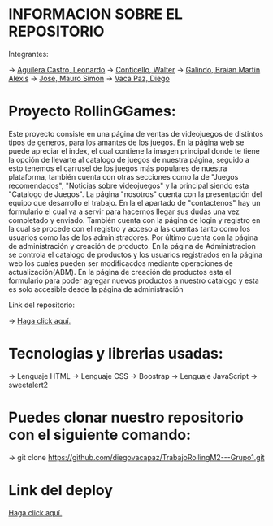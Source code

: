 # INFORMACION SOBRE EL REPOSITORIO
Integrantes: 

-> [Aguilera Castro, Leonardo](https://github.com/LeoAc92)
-> [Conticello, Walter](https://github.com/walterconticello)
-> [Galindo, Braian Martin Alexis](https://github.com/alexisg259)
-> [Jose, Mauro Simon](https://github.com/MauroSJ)
-> [Vaca Paz, Diego](https://github.com/diegovacapaz)

# Proyecto RollinGGames:

 Este proyecto consiste en una página de ventas de videojuegos de distintos tipos de generos, para los amantes de los juegos.
 En la página web se puede apreciar el index, el cual contiene la imagen principal donde te tiene la opción de llevarte al catalogo de juegos de nuestra página, seguido a esto tenemos el carrusel de los juegos más populares de nuestra plataforma, también cuenta con otras secciones como la de "Juegos recomendados", "Noticias sobre videojuegos" y la principal siendo esta "Catalogo de Juegos".
 La página "nosotros" cuenta con la presentación del equipo que desarrollo el trabajo.
 En la el apartado de "contactenos" hay un formulario el cual va a servir para hacernos llegar sus dudas una vez completado y enviado.
 También cuenta con la página de login y registro en la cual se procede con el registro y acceso a las cuentas tanto como los usuarios como las de los administradores.
 Por último cuenta con la página de administración y creación de producto. En la página de Administracion se controla el catalogo de productos y los usuarios registrados en la página web los cuales pueden ser modificacdos mediante operaciones de actualización(ABM). En la página de creación de productos esta el formulario para poder agregar nuevos productos a nuestro catalogo y esta es solo accesible desde la página de administración 

Link del repositorio:

-> [Haga click aquí.](https://github.com/diegovacapaz/TrabajoRollingM2---Grupo1/pull/33)

# Tecnologias y librerias usadas:

-> Lenguaje HTML
-> Lenguaje CSS
-> Boostrap
-> Lenguaje JavaScript
-> sweetalert2

# Puedes clonar nuestro repositorio con el siguiente comando: 

-> git clone https://github.com/diegovacapaz/TrabajoRollingM2---Grupo1.git

# Link del deploy

[Haga click aquí.](https://rollinggames-shop.netlify.app/)